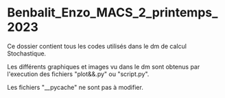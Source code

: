 # Benbalit_Enzo_MACS_2_printemps_2023

Ce dossier contient tous les codes utilisés dans le dm de calcul Stochastique.

Les différents graphiques et images vu dans le dm sont obtenus par l'execution des fichiers "plot&&.py" ou "script.py".

Les fichiers "__pycache" ne sont pas à modifier.
